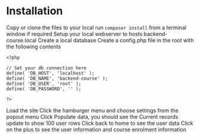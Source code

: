 # Installation
Copy or clone the files to your local
run `composer install` from a terminal window if required
Setup your local webserver to hosts backend-course.local
Create a local database
Create a config.php file in the root with the following contents

```
<?php

// Set your db connection here
define( 'DB_HOST', 'localhost' );
define( 'DB_NAME', 'backend-course' );
define( 'DB_USER', 'root' );
define( 'DB_PASSWORD', '' );

?>
```

Load the site 
Click the hamburger menu and choose settings from the popout menu
Click Populate data, you should see the Current records update to show 100 user rows
Click back to home to see the user data
Click on the plus to see the user information and course enrolment information